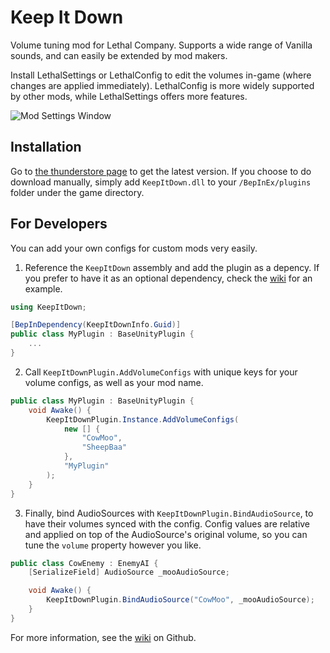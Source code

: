# Keep It Down

Volume tuning mod for Lethal Company. Supports a wide range of Vanilla sounds, and can easily be extended by mod makers.

Install LethalSettings or LethalConfig to edit the volumes in-game (where changes are applied immediately). LethalConfig is more widely supported by other mods, while LethalSettings offers more features.

![Mod Settings Window](https://github.com/Kesomannen/KeepItDown/assets/113015915/39229796-b2e2-4712-9d42-fd6c2d51f2dd)

## Installation

Go to [the thunderstore page](https://thunderstore.io/c/lethal-company/p/Kesomannen/KeepItDown/) to get the latest version. If you choose to do download manually, simply add `KeepItDown.dll` to your `/BepInEx/plugins` folder under the game directory.

## For Developers

You can add your own configs for custom mods very easily.

1. Reference the `KeepItDown` assembly and add the plugin as a depency. If you prefer to have it as an optional dependency, check the [wiki](https://github.com/Kesomannen/KeepItDown/wiki) for an example.
```cs
using KeepItDown;

[BepInDependency(KeepItDownInfo.Guid)]
public class MyPlugin : BaseUnityPlugin {
    ...
}
```
2. Call `KeepItDownPlugin.AddVolumeConfigs` with unique keys for your volume configs, as well as your mod name.
```cs
public class MyPlugin : BaseUnityPlugin {
    void Awake() {
        KeepItDownPlugin.Instance.AddVolumeConfigs(
            new [] {
                "CowMoo",
                "SheepBaa"
            },
            "MyPlugin"
        );
    }
}
```
3. Finally, bind AudioSources with `KeepItDownPlugin.BindAudioSource`, to have their volumes synced with the config. Config values are relative and applied on top of the AudioSource's original volume, so you can tune the `volume` property however you like.
```cs
public class CowEnemy : EnemyAI {
    [SerializeField] AudioSource _mooAudioSource;

    void Awake() {
        KeepItDownPlugin.BindAudioSource("CowMoo", _mooAudioSource);
    }
}
```

For more information, see the [wiki](https://github.com/Kesomannen/KeepItDown/wiki) on Github.